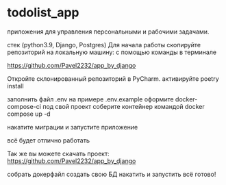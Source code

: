 # todolist_app
приложения для управления персональными и рабочими задачами.

стек (python3.9, Django, Postgres) Для начала работы скопируйте репозиторий на локальную машину: c помощью команды в терминале

https://github.com/Pavel2232/app_by_django

Откройте склонированный репозиторий в PyCharm.
активируйте poetry install 

заполнить файл .env на примере .env.example
оформите docker-compose-ci под свой проект
соберите контейнер  командой
docker compose up -d

накатите миграции и запустите приложение

всё будет отлично работать



Так же вы можете скачать проект:
https://github.com/Pavel2232/app_by_django

собрать докерфайл
создать свою БД
накатить и запустить
всё готово!
